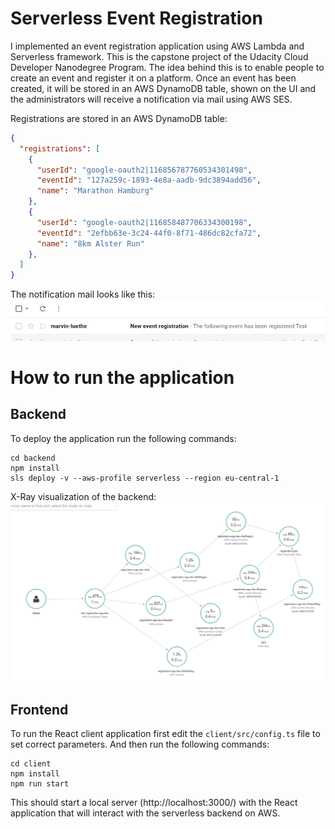 # Serverless Event Registration

I implemented an event registration application using AWS Lambda and Serverless framework. This is the capstone project of the Udacity Cloud Developer Nanodegree Program. The idea behind this is to enable people to create an event and register it on a platform. Once an event has been created, it will be stored in an AWS DynamoDB table, shown on the UI and the administrators will receive a notification via mail using AWS SES.

Registrations are stored in an AWS DynamoDB table:

```json
{
  "registrations": [
    {
      "userId": "google-oauth2|116856787760534301498",
      "eventId": "127a259c-1893-4e8a-aadb-9dc3894add56",
      "name": "Marathon Hamburg"
    },
    {
      "userId": "google-oauth2|116858487706334300198",
      "eventId": "2efbb63e-3c24-44f0-8f71-486dc82cfa72",
      "name": "8km Alster Run"
    },
  ]
}
```

The notification mail looks like this: 
![AWS Mail](images/aws-mail.png?raw=true "AWS Mail")


# How to run the application

## Backend

To deploy the application run the following commands:

```
cd backend
npm install
sls deploy -v --aws-profile serverless --region eu-central-1
```

X-Ray visualization of the backend:  
![X-Ray Map](images/x-ray-map.png?raw=true "X-Ray Map")

## Frontend

To run the React client application first edit the `client/src/config.ts` file to set correct parameters. And then run the following commands:

```
cd client
npm install
npm run start
```

This should start a local server (http://localhost:3000/) with the React application that will interact with the serverless backend on AWS.
